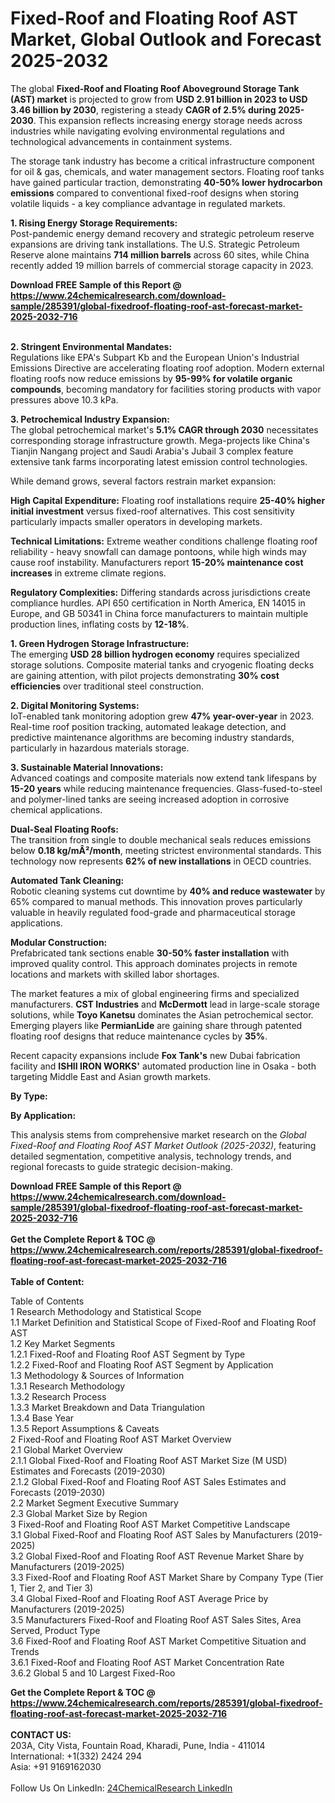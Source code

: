 <h1>Fixed-Roof and Floating Roof AST Market, Global Outlook and Forecast 2025-2032</h1><p>The global <strong>Fixed-Roof and Floating Roof Aboveground Storage Tank (AST) market</strong> is projected to grow from <strong>USD 2.91 billion in 2023 to USD 3.46 billion by 2030</strong>, registering a steady <strong>CAGR of 2.5% during 2025-2030</strong>. This expansion reflects increasing energy storage needs across industries while navigating evolving environmental regulations and technological advancements in containment systems.</p><p>The storage tank industry has become a critical infrastructure component for oil &amp; gas, chemicals, and water management sectors. Floating roof tanks have gained particular traction, demonstrating <strong>40-50% lower hydrocarbon emissions</strong> compared to conventional fixed-roof designs when storing volatile liquids - a key compliance advantage in regulated markets.</p><p><strong>1. Rising Energy Storage Requirements:</strong><br>
Post-pandemic energy demand recovery and strategic petroleum reserve expansions are driving tank installations. The U.S. Strategic Petroleum Reserve alone maintains <strong>714 million barrels</strong> across 60 sites, while China recently added 19 million barrels of commercial storage capacity in 2023.</p><div><b>Download FREE Sample of this Report @ 
            <a href="https://www.24chemicalresearch.com/download-sample/285391/global-fixedroof-floating-roof-ast-forecast-market-2025-2032-716">
            https://www.24chemicalresearch.com/download-sample/285391/global-fixedroof-floating-roof-ast-forecast-market-2025-2032-716</a></b></div><br><p><strong>2. Stringent Environmental Mandates:</strong><br>
Regulations like EPA's Subpart Kb and the European Union's Industrial Emissions Directive are accelerating floating roof adoption. Modern external floating roofs now reduce emissions by <strong>95-99% for volatile organic compounds</strong>, becoming mandatory for facilities storing products with vapor pressures above 10.3 kPa.</p><p><strong>3. Petrochemical Industry Expansion:</strong><br>
The global petrochemical market's <strong>5.1% CAGR through 2030</strong> necessitates corresponding storage infrastructure growth. Mega-projects like China's Tianjin Nangang project and Saudi Arabia's Jubail 3 complex feature extensive tank farms incorporating latest emission control technologies.</p><p>While demand grows, several factors restrain market expansion:</p><p><strong>High Capital Expenditure:</strong> Floating roof installations require <strong>25-40% higher initial investment</strong> versus fixed-roof alternatives. This cost sensitivity particularly impacts smaller operators in developing markets.</p><p><strong>Technical Limitations:</strong> Extreme weather conditions challenge floating roof reliability - heavy snowfall can damage pontoons, while high winds may cause roof instability. Manufacturers report <strong>15-20% maintenance cost increases</strong> in extreme climate regions.</p><p><strong>Regulatory Complexities:</strong> Differing standards across jurisdictions create compliance hurdles. API 650 certification in North America, EN 14015 in Europe, and GB 50341 in China force manufacturers to maintain multiple production lines, inflating costs by <strong>12-18%</strong>.</p><p><strong>1. Green Hydrogen Storage Infrastructure:</strong><br>
The emerging <strong>USD 28 billion hydrogen economy</strong> requires specialized storage solutions. Composite material tanks and cryogenic floating decks are gaining attention, with pilot projects demonstrating <strong>30% cost efficiencies</strong> over traditional steel construction.</p><p><strong>2. Digital Monitoring Systems:</strong><br>
IoT-enabled tank monitoring adoption grew <strong>47% year-over-year</strong> in 2023. Real-time roof position tracking, automated leakage detection, and predictive maintenance algorithms are becoming industry standards, particularly in hazardous materials storage.</p><p><strong>3. Sustainable Material Innovations:</strong><br>
Advanced coatings and composite materials now extend tank lifespans by <strong>15-20 years</strong> while reducing maintenance frequencies. Glass-fused-to-steel and polymer-lined tanks are seeing increased adoption in corrosive chemical applications.</p><p><strong>Dual-Seal Floating Roofs:</strong><br>
	The transition from single to double mechanical seals reduces emissions below <strong>0.18 kg/mÂ²/month</strong>, meeting strictest environmental standards. This technology now represents <strong>62% of new installations</strong> in OECD countries.</p><p><strong>Automated Tank Cleaning:</strong><br>
	Robotic cleaning systems cut downtime by <strong>40% and reduce wastewater</strong> by 65% compared to manual methods. This innovation proves particularly valuable in heavily regulated food-grade and pharmaceutical storage applications.</p><p><strong>Modular Construction:</strong><br>
	Prefabricated tank sections enable <strong>30-50% faster installation</strong> with improved quality control. This approach dominates projects in remote locations and markets with skilled labor shortages.</p><p>The market features a mix of global engineering firms and specialized manufacturers. <strong>CST Industries</strong> and <strong>McDermott</strong> lead in large-scale storage solutions, while <strong>Toyo Kanetsu</strong> dominates the Asian petrochemical sector. Emerging players like <strong>PermianLide</strong> are gaining share through patented floating roof designs that reduce maintenance cycles by <strong>35%</strong>.</p><p>Recent capacity expansions include <strong>Fox Tank's</strong> new Dubai fabrication facility and <strong>ISHII IRON WORKS'</strong> automated production line in Osaka - both targeting Middle East and Asian growth markets.</p><p><strong>By Type:</strong></p><p><strong>By Application:</strong></p><p>This analysis stems from comprehensive market research on the <em>Global Fixed-Roof and Floating Roof AST Market Outlook (2025-2032)</em>, featuring detailed segmentation, competitive analysis, technology trends, and regional forecasts to guide strategic decision-making.</p><div><b>Download FREE Sample of this Report @ 
            <a href="https://www.24chemicalresearch.com/download-sample/285391/global-fixedroof-floating-roof-ast-forecast-market-2025-2032-716">
            https://www.24chemicalresearch.com/download-sample/285391/global-fixedroof-floating-roof-ast-forecast-market-2025-2032-716</a></b></div><br><div><b>Get the Complete Report & TOC @ 
            <a href="https://www.24chemicalresearch.com/reports/285391/global-fixedroof-floating-roof-ast-forecast-market-2025-2032-716">
            https://www.24chemicalresearch.com/reports/285391/global-fixedroof-floating-roof-ast-forecast-market-2025-2032-716</a></b></div><br>
            <b>Table of Content:</b><p>Table of Contents<br />
1 Research Methodology and Statistical Scope<br />
1.1 Market Definition and Statistical Scope of Fixed-Roof and Floating Roof AST<br />
1.2 Key Market Segments<br />
1.2.1 Fixed-Roof and Floating Roof AST Segment by Type<br />
1.2.2 Fixed-Roof and Floating Roof AST Segment by Application<br />
1.3 Methodology & Sources of Information<br />
1.3.1 Research Methodology<br />
1.3.2 Research Process<br />
1.3.3 Market Breakdown and Data Triangulation<br />
1.3.4 Base Year<br />
1.3.5 Report Assumptions & Caveats<br />
2 Fixed-Roof and Floating Roof AST Market Overview<br />
2.1 Global Market Overview<br />
2.1.1 Global Fixed-Roof and Floating Roof AST Market Size (M USD) Estimates and Forecasts (2019-2030)<br />
2.1.2 Global Fixed-Roof and Floating Roof AST Sales Estimates and Forecasts (2019-2030)<br />
2.2 Market Segment Executive Summary<br />
2.3 Global Market Size by Region<br />
3 Fixed-Roof and Floating Roof AST Market Competitive Landscape<br />
3.1 Global Fixed-Roof and Floating Roof AST Sales by Manufacturers (2019-2025)<br />
3.2 Global Fixed-Roof and Floating Roof AST Revenue Market Share by Manufacturers (2019-2025)<br />
3.3 Fixed-Roof and Floating Roof AST Market Share by Company Type (Tier 1, Tier 2, and Tier 3)<br />
3.4 Global Fixed-Roof and Floating Roof AST Average Price by Manufacturers (2019-2025)<br />
3.5 Manufacturers Fixed-Roof and Floating Roof AST Sales Sites, Area Served, Product Type<br />
3.6 Fixed-Roof and Floating Roof AST Market Competitive Situation and Trends<br />
3.6.1 Fixed-Roof and Floating Roof AST Market Concentration Rate<br />
3.6.2 Global 5 and 10 Largest Fixed-Roo</p><div><b>Get the Complete Report & TOC @ 
            <a href="https://www.24chemicalresearch.com/reports/285391/global-fixedroof-floating-roof-ast-forecast-market-2025-2032-716">
            https://www.24chemicalresearch.com/reports/285391/global-fixedroof-floating-roof-ast-forecast-market-2025-2032-716</a></b></div><br><b>CONTACT US:</b><br>
            203A, City Vista, Fountain Road, Kharadi, Pune, India - 411014<br>
            International: +1(332) 2424 294<br>
            Asia: +91 9169162030 <br><br>
            Follow Us On LinkedIn: <a href="https://www.linkedin.com/company/24chemicalresearch/">24ChemicalResearch LinkedIn</a>